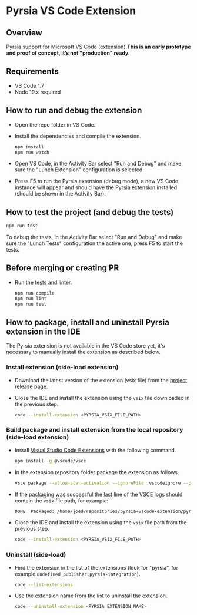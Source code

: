 # Pyrsia VS Code Extension

## Overview

Pyrsia support for Microsoft VS Code (extension).**This is an early prototype and proof of concept, it’s not "production" ready.**

## Requirements

- VS Code 1.7
- Node 19.x required

## How to run and debug the extension

- Open the repo folder in VS Code.
- Install the dependencies and compile the extension.

    ```sh
    npm install
    npm run watch
    ```

- Open VS Code, in the Activity Bar select "Run and Debug" and make sure the "Lunch Extension" configuration is selected.
- Press F5 to run the Pyrsia extension (debug mode), a new VS Code instance will appear and should have the Pyrsia extension installed (should be shown in the Activity Bar).

## How to test the project (and debug the tests)

```sh
npm run test
```

To debug the tests, in the Activity Bar select "Run and Debug" and make sure the "Lunch Tests" configuration the active one, press F5 to start the tests.

## Before merging or creating PR

- Run the tests and linter.

    ```sh
    npm run compile
    npm run lint
    npm run test
    ```

## How to package, install and uninstall Pyrsia extension in the IDE

The Pyrsia extension is not available in the VS Code store yet, it's necessary to manually install the extension as described below.

### Install extension (side-load extension)

- Download the latest version of the extension (vsix file) from the [project release page](https://github.com/pyrsia/pyrsia-vscode-extension/releases).

- Close the IDE and install the extension using the `vsix` file downloaded in the previous step.

    ```sh
    code --install-extension <PYRSIA_VSIX_FILE_PATH>
    ```

### Build package and install extension from the local repository  (side-load extension)

- Install [Visual Studio Code Extensions](https://code.visualstudio.com/api/working-with-extensions/publishing-extension#vsce) with the following command.

    ```sh
    npm install -g @vscode/vsce
    ```

- In the extension repository folder package the extension as follows.

    ```sh
   vsce package --allow-star-activation --ignoreFile .vscodeignore --pre-release
    ```

- If the packaging was successful the last line of the VSCE logs should contain the `vsix` file path, for example:

    ```sh
    DONE  Packaged: /home/joed/repositories/pyrsia-vscode-extension/pyrsia-integration-0.0.1.vsix (960 files, 2.2MB)
    ```

- Close the IDE and install the extension using the `vsix` file path from the previous step.

    ```sh
    code --install-extension <PYRSIA_VSIX_FILE_PATH>
    ```
  
### Uninstall (side-load)

- Find the extension in the list of the extensions (look for "pyrsia", for example `undefined_publisher.pyrsia-integration`).

    ```sh
    code --list-extensions
    ```

- Use the extension name from the list to uninstall the extension.

    ```sh
    code --uninstall-extension <PYRSIA_EXTENSION_NAME>
    ```
